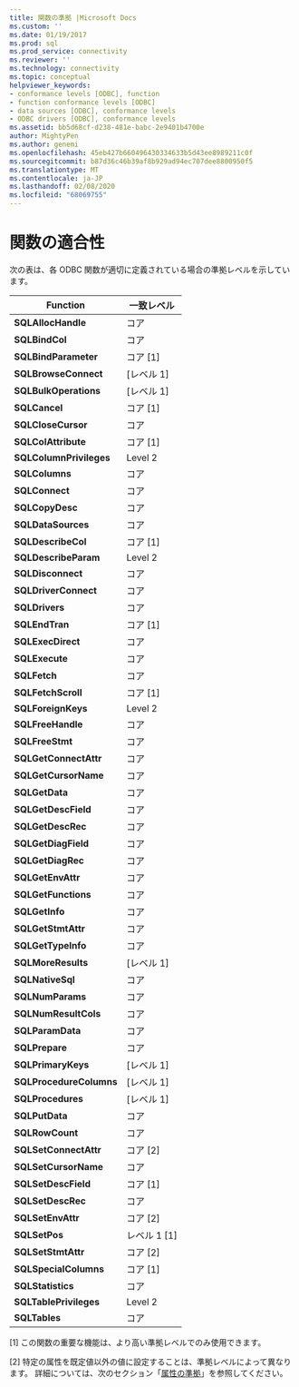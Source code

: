 ```yaml
---
title: 関数の準拠 |Microsoft Docs
ms.custom: ''
ms.date: 01/19/2017
ms.prod: sql
ms.prod_service: connectivity
ms.reviewer: ''
ms.technology: connectivity
ms.topic: conceptual
helpviewer_keywords:
- conformance levels [ODBC], function
- function conformance levels [ODBC]
- data sources [ODBC], conformance levels
- ODBC drivers [ODBC], conformance levels
ms.assetid: bb5d68cf-d238-481e-babc-2e9401b4700e
author: MightyPen
ms.author: genemi
ms.openlocfilehash: 45eb427b660496430334633b5d43ee8989211c0f
ms.sourcegitcommit: b87d36c46b39af8b929ad94ec707dee8800950f5
ms.translationtype: MT
ms.contentlocale: ja-JP
ms.lasthandoff: 02/08/2020
ms.locfileid: "68069755"
---
```

# <a name="function-conformance"></a>関数の適合性
次の表は、各 ODBC 関数が適切に定義されている場合の準拠レベルを示しています。  
  
|Function|一致レベル|  
|--------------|-----------------------|  
|**SQLAllocHandle**|コア|  
|**SQLBindCol**|コア|  
|**SQLBindParameter**|コア [1]|  
|**SQLBrowseConnect**|[レベル 1]|  
|**SQLBulkOperations**|[レベル 1]|  
|**SQLCancel**|コア [1]|  
|**SQLCloseCursor**|コア|  
|**SQLColAttribute**|コア [1]|  
|**SQLColumnPrivileges**|Level 2|  
|**SQLColumns**|コア|  
|**SQLConnect**|コア|  
|**SQLCopyDesc**|コア|  
|**SQLDataSources**|コア|  
|**SQLDescribeCol**|コア [1]|  
|**SQLDescribeParam**|Level 2|  
|**SQLDisconnect**|コア|  
|**SQLDriverConnect**|コア|  
|**SQLDrivers**|コア|  
|**SQLEndTran**|コア [1]|  
|**SQLExecDirect**|コア|  
|**SQLExecute**|コア|  
|**SQLFetch**|コア|  
|**SQLFetchScroll**|コア [1]|  
|**SQLForeignKeys**|Level 2|  
|**SQLFreeHandle**|コア|  
|**SQLFreeStmt**|コア|  
|**SQLGetConnectAttr**|コア|  
|**SQLGetCursorName**|コア|  
|**SQLGetData**|コア|  
|**SQLGetDescField**|コア|  
|**SQLGetDescRec**|コア|  
|**SQLGetDiagField**|コア|  
|**SQLGetDiagRec**|コア|  
|**SQLGetEnvAttr**|コア|  
|**SQLGetFunctions**|コア|  
|**SQLGetInfo**|コア|  
|**SQLGetStmtAttr**|コア|  
|**SQLGetTypeInfo**|コア|  
|**SQLMoreResults**|[レベル 1]|  
|**SQLNativeSql**|コア|  
|**SQLNumParams**|コア|  
|**SQLNumResultCols**|コア|  
|**SQLParamData**|コア|  
|**SQLPrepare**|コア|  
|**SQLPrimaryKeys**|[レベル 1]|  
|**SQLProcedureColumns**|[レベル 1]|  
|**SQLProcedures**|[レベル 1]|  
|**SQLPutData**|コア|  
|**SQLRowCount**|コア|  
|**SQLSetConnectAttr**|コア [2]|  
|**SQLSetCursorName**|コア|  
|**SQLSetDescField**|コア [1]|  
|**SQLSetDescRec**|コア|  
|**SQLSetEnvAttr**|コア [2]|  
|**SQLSetPos**|レベル 1 [1]|  
|**SQLSetStmtAttr**|コア [2]|  
|**SQLSpecialColumns**|コア [1]|  
|**SQLStatistics**|コア|  
|**SQLTablePrivileges**|Level 2|  
|**SQLTables**|コア|  
  
 [1] この関数の重要な機能は、より高い準拠レベルでのみ使用できます。  
  
 [2] 特定の属性を既定値以外の値に設定することは、準拠レベルによって異なります。 詳細については、次のセクション「[属性の準拠](../../../odbc/reference/develop-app/attribute-conformance.md)」を参照してください。
